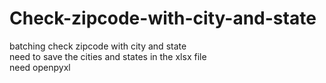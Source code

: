 # Check-zipcode-with-city-and-state<br>
batching check zipcode with city and state <br>
need to save the cities and states in the xlsx file<br>
need openpyxl
